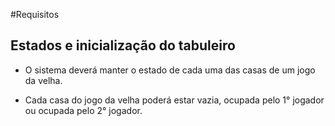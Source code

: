#Requisitos

## Estados e inicialização do tabuleiro

* O sistema deverá manter o estado de cada uma das casas de um jogo da velha.

* Cada casa do jogo da velha poderá estar vazia, ocupada pelo 1° jogador ou ocupada pelo 2° jogador.

